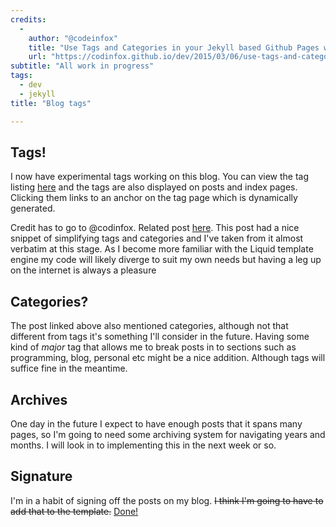 ```yaml
---
credits: 
  - 
    author: "@codeinfox"
    title: "Use Tags and Categories in your Jekyll based Github Pages without plugins"
    url: "https://codinfox.github.io/dev/2015/03/06/use-tags-and-categories-in-your-jekyll-based-github-pages/"
subtitle: "All work in progress"
tags: 
  - dev
  - jekyll
title: "Blog tags"

---
```


## Tags!

I now have experimental tags working on this blog. You can view the tag listing [here](/blog/tag) and the tags are also displayed on posts and index pages. Clicking them links to an anchor on the tag page which is dynamically generated.

Credit has to go to @codinfox. Related post [here](https://codinfox.github.io/dev/2015/03/06/use-tags-and-categories-in-your-jekyll-based-github-pages/).
This post had a nice snippet of simplifying tags and categories and I've taken from it almost verbatim at this stage. As I become more
familiar with the Liquid template engine my code will likely diverge to suit my own needs but having a leg up on the internet is always
a pleasure
<!--more-->

## Categories?

The post linked above also mentioned categories, although not that different from tags it's something I'll consider in the future. 
Having some kind of *major* tag that allows me to break posts in to sections such as programming, blog, personal etc might be a nice
addition. Although tags will suffice fine in the meantime.

## Archives

One day in the future I expect to have enough posts that it spans many pages, so I'm going to need some archiving system for navigating
years and months. I will look in to implementing this in the next week or so.

## Signature

I'm in a habit of signing off the posts on my blog. <del>I think I'm going to have to add that to the template.</del>
[Done!](https://github.com/nevercast/nevercast.github.io/blob/54553fa1b46f6d037afcec93a57325bbd4c8367c/_layouts/post.html#L11-L15)
